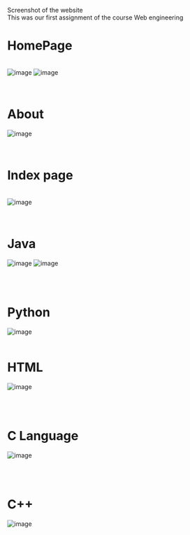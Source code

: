 Screenshot of the website<br>
This was our first assignment of the course Web engineering 
<br><h1> HomePage </h1>
<br>
![image](https://github.com/SulemanMohiuddin/Coding-Website/assets/96354394/2fd76588-524a-4985-9aee-6ad6a4a42aee)
![image](https://github.com/SulemanMohiuddin/Coding-Website/assets/96354394/e9a0002a-58f1-401f-af08-177bb3b53115)

<br><h1> About </h1>
![image](https://github.com/SulemanMohiuddin/Coding-Website/assets/96354394/57685b3c-2339-4172-ae7c-ea432b286380)

<br><h1>Index page </h1>
<br>
![image](https://github.com/SulemanMohiuddin/Coding-Website/assets/96354394/cc35346a-f9a8-472a-8521-d301a6c332fc)

<br><h1>Java </h1>
![image](https://github.com/SulemanMohiuddin/Coding-Website/assets/96354394/c02150c4-6a80-4760-ab5a-76a012238634)
![image](https://github.com/SulemanMohiuddin/Coding-Website/assets/96354394/e308e603-5d9b-44b3-9876-46edd8a53cd1)


<br>
<br><h1>Python</h1>

![image](https://github.com/SulemanMohiuddin/Coding-Website/assets/96354394/926ac667-dc05-454b-a1e0-4e1ddc8eb204)
<br>
<br><h1>HTML</h1>

![image](https://github.com/SulemanMohiuddin/Coding-Website/assets/96354394/c345df6b-08bc-4f4b-972e-d02a33d0622d)

<br>
<br><h1>C Language </h1>

![image](https://github.com/SulemanMohiuddin/Coding-Website/assets/96354394/8f2e74d3-171a-4165-bd2e-8c699c0087c3)


<br>
<br><h1> C++ </h1>

![image](https://github.com/SulemanMohiuddin/Coding-Website/assets/96354394/e25b6a95-68ac-4e59-b935-93a393a8826f)


<br>
